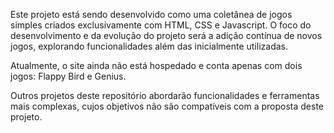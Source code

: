Este projeto está sendo desenvolvido como uma coletânea de jogos simples criados exclusivamente com HTML, CSS e Javascript. 
O foco do desenvolvimento e da evolução do projeto será a adição contínua de novos jogos, explorando funcionalidades além das inicialmente utilizadas.

Atualmente, o site ainda não está hospedado e conta apenas com dois jogos: Flappy Bird e Genius.

Outros projetos deste repositório abordarão funcionalidades e ferramentas mais complexas, cujos objetivos não são compatíveis com a proposta deste projeto.
